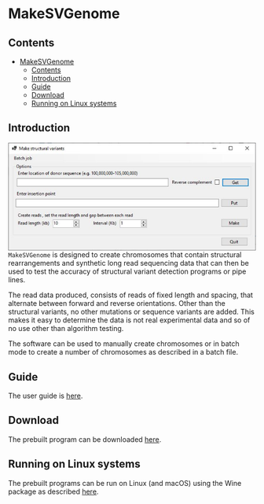 # MakeSVGenome

## Contents

- [MakeSVGenome](#makesvgenome)
  - [Contents](#contents)
  - [Introduction](#introduction)
  - [Guide](#guide)
  - [Download](#download)
  - [Running on Linux systems](#running-on-linux-systems)
  
## Introduction

<img align="right" src="Guide/images/intro.jpg">

```MakeSVGenome``` is designed to create chromosomes that contain structural rearrangements and synthetic long read sequencing data that can then be used to test the accuracy of structural variant detection programs or pipe lines. 

The read data produced, consists of reads of fixed length and spacing, that alternate between forward and reverse orientations. Other than the structural variants, no other mutations or sequence variants are added. This makes it easy to determine the data is not real experimental data and so of no use other than algorithm testing.

The software can be used to manually create chromosomes or in batch mode to create a number of chromosomes as described in a batch file.


## Guide

The user guide is [here](Guide/README.md).

## Download

The prebuilt program can be downloaded [here](download/README.md).

## Running on Linux systems

The prebuilt programs can be run on Linux (and macOS) using the Wine package as described [here](https://github.com/msjimc/RunningWindowsProgramsOnLinux).
